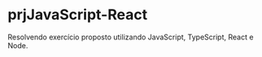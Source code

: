 # prjJavaScript-React
Resolvendo exercício proposto utilizando JavaScript, TypeScript, React e Node.
